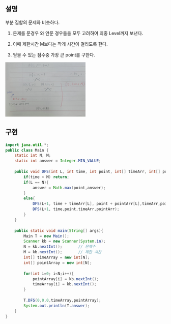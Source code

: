 ## 설명

부분 집합의 문제와 비슷하다.

1. 문제를 푼경우 와 안푼 경우들을 모두 고려하여 최종 Level까지 보낸다.

2. 이때 제한시간 M보다는 작게 시간이 걸리도록 한다.

3. 얻을 수 있는 점수중 가장 큰 point를 구한다.

<img src ="https://github.com/steadykyu/TIL/blob/master/Algorithm/%EC%9E%90%EB%B0%94%EC%95%8C%EA%B3%A0%EB%A6%AC%EC%A6%98_%EC%9D%B8%ED%94%84%EB%9F%B0/7.%20Recursive%2C%20Tree%2C%20Graph(DFS%2C%20BFS%20%EA%B8%B0%EC%B4%88)/img/8_3_1.jpg" width="50%" height="50%">

## 구현

```java
import java.util.*;
public class Main {
    static int N, M;
    static int answer = Integer.MIN_VALUE;

    public void DFS(int L, int time, int point, int[] timeArr, int[] pointArr) {
        if(time > M) return;
        if(L == N){
            answer = Math.max(point,answer);
        }
        else{
            DFS(L+1, time + timeArr[L], point + pointArr[L],timeArr,pointArr);
            DFS(L+1, time,point,timeArr,pointArr);
        }
    }

    public static void main(String[] args){
        Main T = new Main();
        Scanner kb = new Scanner(System.in);
        N = kb.nextInt();       // 문제수
        M = kb.nextInt();       // 제한 시간
        int[] timeArray = new int[N];
        int[] pointArray = new int[N];

        for(int i=0; i<N;i++){
            pointArray[i] = kb.nextInt();
            timeArray[i] = kb.nextInt();
        }

        T.DFS(0,0,0,timeArray,pointArray);
        System.out.println(T.answer);
    }
}
```
